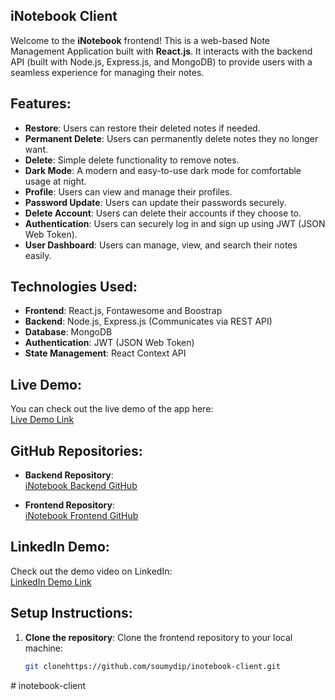 ## iNotebook Client

Welcome to the **iNotebook** frontend! This is a web-based Note Management Application built with **React.js**. It interacts with the backend API (built with Node.js, Express.js, and MongoDB) to provide users with a seamless experience for managing their notes.

## Features:
- **Restore**: Users can restore their deleted notes if needed.
- **Permanent Delete**: Users can permanently delete notes they no longer want.
- **Delete**: Simple delete functionality to remove notes.
- **Dark Mode**: A modern and easy-to-use dark mode for comfortable usage at night.
- **Profile**: Users can view and manage their profiles.
- **Password Update**: Users can update their passwords securely.
- **Delete Account**: Users can delete their accounts if they choose to.
- **Authentication**: Users can securely log in and sign up using JWT (JSON Web Token).
- **User Dashboard**: Users can manage, view, and search their notes easily.

## Technologies Used:
- **Frontend**: React.js, Fontawesome and Boostrap 
- **Backend**: Node.js, Express.js (Communicates via REST API)
- **Database**: MongoDB 
- **Authentication**: JWT (JSON Web Token)
- **State Management**: React Context API 

## Live Demo:
You can check out the live demo of the app here:  
[Live Demo Link](your-live-demo-link.com)

## GitHub Repositories:

- **Backend Repository**:  
  [iNotebook Backend GitHub](https://github.com/your-username/iNotebook-backend)

- **Frontend Repository**:  
  [iNotebook Frontend GitHub](https://github.com/your-username/iNotebook-frontend)

## LinkedIn Demo:
Check out the demo video on LinkedIn:  
[LinkedIn Demo Link](https://www.linkedin.com/in/your-profile-link)

## Setup Instructions:

1. **Clone the repository**:
   Clone the frontend repository to your local machine:

   ```bash
   git clonehttps://github.com/soumydip/inotebook-client.git
#   i n o t e b o o k - c l i e n t 
 
 
